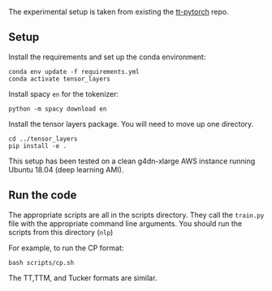 The experimental setup is taken from existing the [tt-pytorch](https://github.com/KhrulkovV/tt-pytorch) repo.


## Setup 

Install the requirements and set up the conda environment:
```
conda env update -f requirements.yml
conda activate tensor_layers
```

Install spacy `en` for the tokenizer:
```
python -m spacy download en
```

Install the tensor layers package. You will need to move up one directory.
```
cd ../tensor_layers
pip install -e .
```

This setup has been tested on a clean g4dn-xlarge AWS instance running Ubuntu 18.04 (deep learning AMI).

## Run the code

The appropriate scripts are all in the scripts directory. They call the `train.py` file with the appropriate command line arguments. You should run the scripts from this directory (`nlp`)

For example, to run the CP format:
```
bash scripts/cp.sh
```
The TT,TTM, and Tucker formats are similar.
